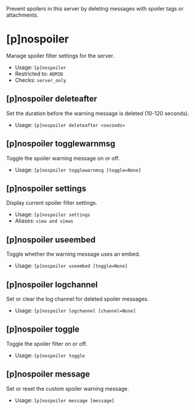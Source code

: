 Prevent spoilers in this server by deleting messages with spoiler tags or attachments.

# [p]nospoiler
Manage spoiler filter settings for the server.<br/>
 - Usage: `[p]nospoiler`
 - Restricted to: `ADMIN`
 - Checks: `server_only`
## [p]nospoiler deleteafter
Set the duration before the warning message is deleted (10-120 seconds).<br/>
 - Usage: `[p]nospoiler deleteafter <seconds>`
## [p]nospoiler togglewarnmsg
Toggle the spoiler warning message on or off.<br/>
 - Usage: `[p]nospoiler togglewarnmsg [toggle=None]`
## [p]nospoiler settings
Display current spoiler filter settings.<br/>
 - Usage: `[p]nospoiler settings`
 - Aliases: `view and views`
## [p]nospoiler useembed
Toggle whether the warning message uses an embed.<br/>
 - Usage: `[p]nospoiler useembed [toggle=None]`
## [p]nospoiler logchannel
Set or clear the log channel for deleted spoiler messages.<br/>
 - Usage: `[p]nospoiler logchannel [channel=None]`
## [p]nospoiler toggle
Toggle the spoiler filter on or off.<br/>
 - Usage: `[p]nospoiler toggle`
## [p]nospoiler message
Set or reset the custom spoiler warning message.<br/>
 - Usage: `[p]nospoiler message [message]`
